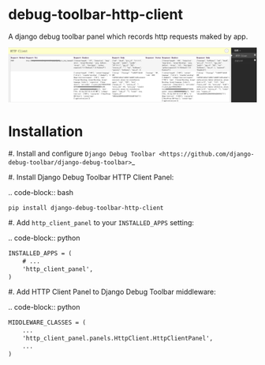 # debug-toolbar-http-client
A django debug toolbar panel which records http requests maked by app.

![alt tag](https://github.com/hoffer2github/debug-toolbar-http-client/blob/master/sample.png)


Installation
============

#. Install and configure `Django Debug Toolbar <https://github.com/django-debug-toolbar/django-debug-toolbar>`_

#. Install Django Debug Toolbar HTTP Client Panel:

   .. code-block:: bash

    pip install django-debug-toolbar-http-client

#. Add ``http_client_panel`` to your ``INSTALLED_APPS`` setting:

   .. code-block:: python

    INSTALLED_APPS = (
        # ...
        'http_client_panel',
    )

#. Add HTTP Client Panel to Django Debug Toolbar middleware:

   .. code-block:: python

    MIDDLEWARE_CLASSES = (
        ...
        'http_client_panel.panels.HttpClient.HttpClientPanel',
        ...
    )
